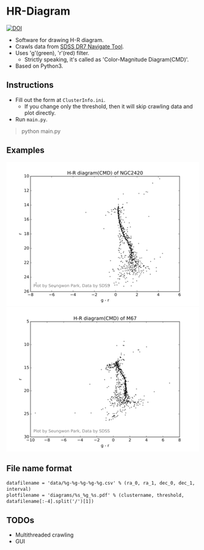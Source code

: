 # HR-Diagram
[![DOI](https://zenodo.org/badge/91554541.svg)](https://zenodo.org/badge/latestdoi/91554541)

- Software for drawing H-R diagram.
- Crawls data from [SDSS DR7 Navigate Tool](http://skyserver.sdss.org/dr7/sp/tools/chart/navi.asp).
- Uses 'g'(green), 'r'(red) filter.
	- Strictly speaking, it's called as 'Color-Magnitude Diagram(CMD)'.
- Based on Python3.


## Instructions
- Fill out the form at `ClusterInfo.ini`.
  - If you change only the threshold, then it will skip crawling data and plot directly.
- Run `main.py`.
> python main.py

## Examples

<img src='./img/NGC2420_99_114.543-114.665-21.526-21.641-0.002.png'>
<img src='./img/M67_99_132.732-133.009-11.7161-11.9978-0.002.png'>

## File name format
```
datafilename = 'data/%g-%g-%g-%g-%g.csv' % (ra_0, ra_1, dec_0, dec_1, interval)
plotfilename = 'diagrams/%s_%g_%s.pdf' % (clustername, threshold, datafilename[:-4].split('/')[1])
```

## TODOs

- Multithreaded crawling
- GUI
